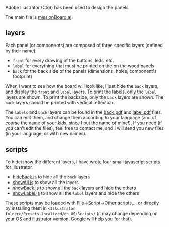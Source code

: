 Adobe Illustrator (CS6) has been used to design the panels.

The main file is [missionBoard.ai](../design/missionBoard.ai).

## layers

Each panel (or components) are composed of three specific layers (defined by their name):
- `front` for every drawing of the buttons, leds, etc.
- `label` for everything that must be printed on the on the wood panels
- `back` for the back side of the panels (dimensions, holes, component's footprint)

When I want to see how the board will look like, I just hide the `back` layers, and display the `front` and `label` layers.
To print the labels, only the `label` layers are shown. To print the backside, only the `back` layers are shown.
The `back` layers should be printed with vertical reflection.

The `labels` and `back` layers can be found in the [back.pdf](../design/back.pdf) and [label.pdf](../design/label.pdf) files. You can edit them, and change them according to your language (and of course the name of your kids, since I put the name of mine!). If you need (if you can't edit the files), feel free to contact me, and I will send you new files (in your language, or with new names). 

## scripts
To hide/show the different layers, I have wrote four small javascript scripts for Illustrator.
- [hideBack.js](../design/hideBack.js) to hide all the `back` layers
- [showAll.js](../design/showAll.js) to show all the layers
- [showBack.js](../design/showBack.js) to show all the `back` layers and hide the others
- [showLabel.js](../design/showLabel.js) to show all the `label` layers and hide the others

These scripts may be loaded with File->Script->Other scripts..., or directly by installing them in `<Illustrator folder>/Presets.localized/en_US/Scripts/` (it may change depending on your OS and illustrator version. Google will help you for that).


